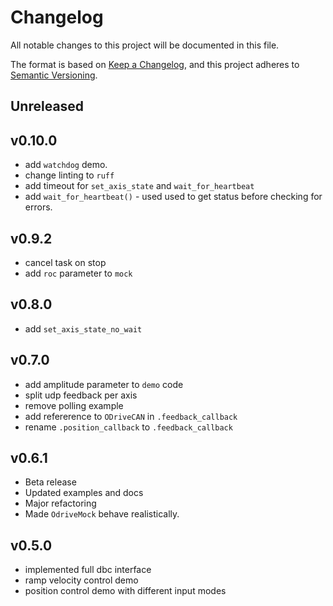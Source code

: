 # Changelog
All notable changes to this project will be documented in this file.

The format is based on [Keep a Changelog](https://keepachangelog.com/en/1.0.0/), and this project adheres to [Semantic Versioning](https://semver.org/spec/v2.0.0.html).

## Unreleased

## v0.10.0

* add `watchdog` demo.
* change linting to `ruff`
* add timeout for `set_axis_state` and `wait_for_heartbeat`
* add `wait_for_heartbeat()` - used used to get status before checking for errors.


## v0.9.2

* cancel task on stop
* add `roc` parameter to `mock`

## v0.8.0

* add `set_axis_state_no_wait`


## v0.7.0

* add amplitude parameter to `demo` code
* split udp feedback per axis
* remove polling example
* add refererence to `ODriveCAN` in `.feedback_callback`
* rename `.position_callback` to `.feedback_callback`


## v0.6.1

* Beta release
* Updated examples and docs
* Major refactoring
* Made `OdriveMock` behave realistically.



## v0.5.0

* implemented full dbc interface
* ramp velocity control demo
* position control demo with different input modes

